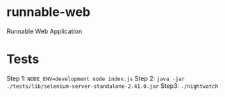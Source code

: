 runnable-web
============

Runnable Web Application

Tests
=====
Step 1:
`NODE_ENV=development node index.js`
Step 2:
`java -jar ./tests/lib/selenium-server-standalone-2.41.0.jar`
Step3:
`./nightwatch`